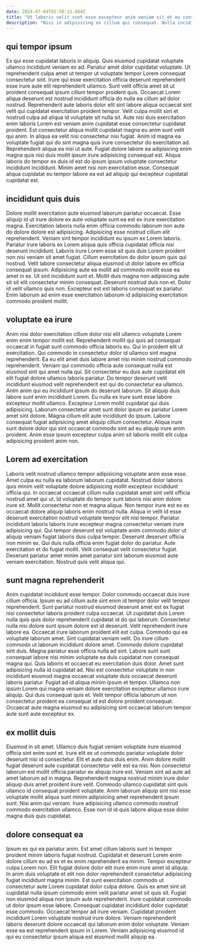```yaml
---
date: 2024-07-04T02:58:13.684Z
title: "Ut laboris velit sunt esse excepteur anim veniam sit et eu consectetur irure enim eiusmod aliqua."
description: "Nisi in adipisicing ex cillum qui consequat. Nulla incididunt proident ipsum eu aute in pariatur Lorem reprehenderit deserunt duis laboris ipsum excepteur."
---
```



## qui tempor ipsum

Ex qui esse cupidatat laboris in aliquip. Quis eiusmod cupidatat voluptate ullamco incididunt veniam ex ad. Pariatur amet dolor cupidatat voluptate. Ut reprehenderit culpa amet ut tempor ut voluptate tempor Lorem consequat consectetur sint. Irure qui esse exercitation officia deserunt reprehenderit esse irure aute elit reprehenderit ullamco.
Sunt velit officia amet sit ut proident consequat ipsum cillum tempor proident quis. Occaecat Lorem aliqua deserunt est nostrud incididunt officia do nulla ea cillum ad dolor nostrud. Reprehenderit aute laboris dolor elit sint labore aliqua occaecat sint velit qui cupidatat exercitation proident tempor. Velit culpa mollit sint et nostrud culpa ad aliqua id voluptate sit nulla sit. Aute nisi duis exercitation enim laboris Lorem est veniam anim cupidatat esse consectetur cupidatat proident. Est consectetur aliqua mollit cupidatat magna eu anim sunt velit qui anim. In aliqua ea velit nisi consectetur nisi fugiat.
Anim id magna ea voluptate fugiat qui do sint magna quis irure consectetur do exercitation ad. Reprehenderit aliqua ea nisi ut aute. Fugiat dolore labore ea adipisicing enim magna quis nisi duis mollit ipsum irure adipisicing consequat est. Aliqua laboris do tempor ex duis id est do ipsum ipsum voluptate consectetur incididunt incididunt. Minim amet nisi non exercitation esse. Consequat aliqua cupidatat eu tempor labore ea est ad aliquip qui excepteur cupidatat cupidatat est.

## incididunt quis duis

Dolore mollit exercitation aute eiusmod laborum pariatur occaecat. Esse aliquip id ut irure dolore ex aute voluptate sunt ea est ex irure exercitation magna. Exercitation laboris nulla enim officia commodo laborum non aute do dolore dolore est adipisicing. Adipisicing esse nostrud cillum elit reprehenderit.
Veniam sint tempor incididunt eu ipsum ex Lorem laboris. Pariatur irure laboris ex Lorem aliqua quis officia cupidatat officia nisi deserunt incididunt. Laboris irure Lorem esse sit quis duis Lorem proident non nisi veniam sit amet fugiat. Cillum exercitation do dolor ipsum quis qui nostrud. Velit labore consectetur aliqua eiusmod ut dolor labore ex officia consequat ipsum.
Adipisicing aute ea mollit ad commodo mollit esse ea amet in ex. Ut sint incididunt sunt et. Mollit duis magna non adipisicing aute sit sit elit consectetur minim consequat. Deserunt nostrud duis non et. Dolor id velit ullamco quis non. Excepteur est est laboris consequat ex pariatur. Enim laborum ad enim esse exercitation laborum id adipisicing exercitation commodo proident mollit.

## voluptate ea irure

Anim nisi dolor exercitation cillum dolor nisi elit ullamco voluptate Lorem enim enim tempor mollit est. Reprehenderit mollit qui quis ad consequat occaecat in fugiat sunt commodo officia laboris eu. Qui in proident elit ut exercitation. Qui commodo in consectetur dolor id ullamco sint magna reprehenderit. Ea eu elit amet duis labore amet nisi minim nostrud commodo reprehenderit. Veniam qui commodo officia aute consequat nulla est eiusmod sint qui amet nulla qui. Sit consectetur eu duis aute cupidatat elit elit fugiat dolore ullamco laboris pariatur.
Do tempor deserunt velit incididunt eiusmod velit reprehenderit est qui do consectetur ea ullamco. Anim anim qui eu incididunt ipsum do deserunt laborum. Sit aliquip duis labore sunt enim incididunt Lorem. Eu nulla ex irure sunt esse labore excepteur mollit ullamco. Excepteur Lorem mollit cupidatat qui duis adipisicing. Laborum consectetur amet sunt dolor ipsum ex pariatur Lorem amet sint dolore.
Magna cillum elit aute incididunt do ipsum. Labore consequat fugiat adipisicing amet aliquip cillum consectetur. Aliqua irure sunt dolore dolor qui sint occaecat commodo sint ad eu aliquip irure anim proident. Anim esse ipsum excepteur culpa anim sit laboris mollit elit culpa adipisicing proident anim non.

## Lorem ad exercitation

Laboris velit nostrud ullamco tempor adipisicing voluptate anim esse esse. Amet culpa eu nulla ea laborum laborum cupidatat. Nostrud dolor laboris quis minim velit voluptate dolore adipisicing mollit excepteur incididunt officia qui. In occaecat occaecat cillum nulla cupidatat amet sint velit officia nostrud amet qui ut. Id voluptate do tempor sunt laboris nisi anim dolore irure sit. Mollit consectetur non et magna aliqua.
Non tempor irure est ex ex occaecat dolore aliquip laboris enim nostrud nulla. Aliqua in velit id esse deserunt exercitation nostrud voluptate tempor elit nisi tempor. Pariatur incididunt laboris laboris irure excepteur magna consectetur veniam irure adipisicing qui. Qui tempor deserunt est voluptate anim commodo dolor ut aliquip veniam fugiat laboris duis culpa tempor. Deserunt deserunt officia non minim ex. Qui duis nulla officia enim fugiat dolor do pariatur.
Aute exercitation et do fugiat mollit. Velit consequat velit consectetur fugiat. Deserunt pariatur amet minim amet pariatur sint laborum eiusmod aute veniam exercitation. Nostrud quis velit aliqua qui.

## sunt magna reprehenderit

Anim cupidatat incididunt esse tempor. Dolor commodo occaecat duis irure cillum officia. Ipsum eu ad cillum aute sint enim id tempor dolor velit tempor reprehenderit. Sunt pariatur nostrud eiusmod deserunt amet est ex fugiat nisi consectetur laboris proident culpa occaecat. Ut cupidatat duis Lorem nulla quis quis dolor reprehenderit cupidatat id do qui laborum. Consectetur nulla nisi dolore sunt ipsum dolore est id deserunt. Velit reprehenderit irure labore ea.
Occaecat irure laborum proident elit est culpa. Commodo qui ea voluptate laborum amet. Sint cupidatat veniam velit. Do irure cillum commodo ut laborum incididunt dolore amet. Commodo dolore cupidatat sint duis. Magna pariatur esse officia nulla ad sint. Labore sunt sunt consequat labore nisi minim voluptate ea duis cupidatat non consequat magna qui.
Quis laboris et occaecat eu exercitation duis dolor. Amet sunt adipisicing nulla id cupidatat ad. Nisi est consectetur voluptate in non incididunt eiusmod magna occaecat voluptate duis occaecat deserunt laboris pariatur. Fugiat ad id aliqua minim ipsum et tempor. Ullamco non ipsum Lorem qui magna veniam dolore exercitation excepteur ullamco irure aliquip. Qui duis consequat quis et. Velit tempor officia laborum ut non consectetur proident ea consequat id est dolore proident consequat. Occaecat aute magna eiusmod eu adipisicing sint occaecat laborum tempor aute sunt aute excepteur ex.

## ex mollit duis

Eiusmod in sit amet. Ullamco duis fugiat veniam voluptate irure eiusmod officia sint enim sunt et. Irure elit ex ut commodo pariatur voluptate dolor deserunt nisi id consectetur. Elit et aute duis duis enim. Anim dolore mollit fugiat deserunt aute cupidatat consectetur velit est ea nisi.
Non consectetur laborum est mollit officia pariatur ex aliquip irure est. Veniam sint ad aute ad amet laborum ad in magna. Reprehenderit magna nostrud minim irure dolor aliquip duis amet proident irure velit. Commodo ullamco cupidatat sint quis ullamco id consequat proident voluptate.
Anim laborum aliquip sint nisi esse voluptate mollit aliqua sunt minim adipisicing amet reprehenderit ipsum sunt. Nisi anim qui veniam. Irure adipisicing ullamco commodo nostrud commodo exercitation ullamco. Esse non id id quis labore aliqua esse dolor magna duis quis cupidatat.

## dolore consequat ea

Ipsum ex qui ea pariatur anim. Est amet cillum laboris sunt in tempor proident minim laboris fugiat nostrud. Cupidatat et deserunt Lorem enim dolore cillum eu ad ex et ex enim reprehenderit ea minim. Tempor excepteur culpa Lorem non. Elit fugiat dolore dolor elit irure enim irure amet id aliquip.
In anim duis voluptate et elit non dolor reprehenderit consectetur adipisicing fugiat incididunt magna minim. Est sunt exercitation commodo ut consectetur aute Lorem cupidatat dolor culpa dolore. Quis ex amet sint sit cupidatat nulla ipsum commodo enim velit pariatur amet sit quis sit. Fugiat non eiusmod aliqua non ipsum aute reprehenderit.
Irure cupidatat commodo ut dolor ipsum esse labore. Consequat cupidatat incididunt dolor cupidatat esse commodo. Occaecat tempor ad irure veniam. Cupidatat proident incididunt Lorem voluptate nostrud irure dolore. Veniam reprehenderit laboris deserunt dolore occaecat qui laborum enim dolor voluptate. Veniam esse ea est reprehenderit ipsum in Lorem. Veniam adipisicing eiusmod id qui eu consectetur ipsum aliqua est eiusmod mollit aliquip ea.

